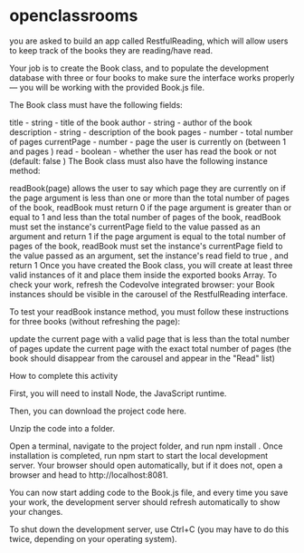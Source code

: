 # openclassrooms

you are asked to build an app called RestfulReading, which will allow users to keep track of the books they are reading/have read.

Your job is to create the  Book  class, and to populate the development database with three or four books to make sure the interface works properly — you will be working with the provided  Book.js  file.

The  Book  class must have the following fields:

title  -  string  - title of the book
author  -  string  - author of the book
description  -  string  - description of the book
pages  -  number  - total number of pages
currentPage  -  number  - page the user is currently on (between 1 and  pages  )
read  -  boolean  - whether the user has read the book or not (default:  false  )
The  Book  class must also have the following instance method:

readBook(page)
allows the user to say which page they are currently on
if the  page  argument is less than one or more than the total number of pages of the book,  readBook  must return  0
if the  page  argument is greater than or equal to 1 and less than the total number of pages of the book,  readBook  must set the instance's  currentPage  field to the value passed as an argument and return  1
if the  page  argument is equal to the total number of pages of the book,  readBook  must set the instance's  currentPage  field to the value passed as an argument, set the instance's  read  field to  true  , and return  1
Once you have created the  Book  class, you will create at least three valid instances of it and place them inside the exported  books  Array. To check your work, refresh the Codevolve integrated browser: your  Book  instances should be visible in the carousel of the RestfulReading interface.

To test your  readBook  instance method, you must follow these instructions for three books (without refreshing the page):

update the current page with a valid page that is less than the total number of pages
update the current page with the exact total number of pages (the book should disappear from the carousel and appear in the "Read" list)


How to complete this activity

First, you will need to install Node, the JavaScript runtime.

Then, you can download the project code here.

Unzip the code into a folder.

Open a terminal, navigate to the project folder, and run  npm install  . Once installation is completed, run  npm start  to start the local development server. Your browser should open automatically, but if it does not, open a browser and head to http://localhost:8081.

You can now start adding code to the  Book.js  file, and every time you save your work, the development server should refresh automatically to show your changes.

To shut down the development server, use  Ctrl+C  (you may have to do this twice, depending on your operating system).
